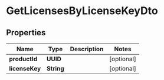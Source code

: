 

# GetLicensesByLicenseKeyDto


## Properties

| Name | Type | Description | Notes |
|------------ | ------------- | ------------- | -------------|
|**productId** | **UUID** |  |  [optional] |
|**licenseKey** | **String** |  |  [optional] |



